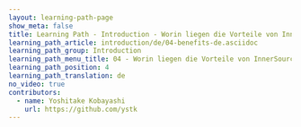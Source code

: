 ```yaml
---
layout: learning-path-page
show_meta: false
title: Learning Path - Introduction - Worin liegen die Vorteile von InnerSource?
learning_path_article: introduction/de/04-benefits-de.asciidoc
learning_path_group: Introduction
learning_path_menu_title: 04 - Worin liegen die Vorteile von InnerSource?
learning_path_position: 4
learning_path_translation: de
no_video: true
contributors:
  - name: Yoshitake Kobayashi
    url: https://github.com/ystk
---
```

<!--- This file autogenerated from https://github.com/InnerSourceCommons/InnerSourceLearningPath/blob/master/scripts/generate_learning_path_markdown.js -->